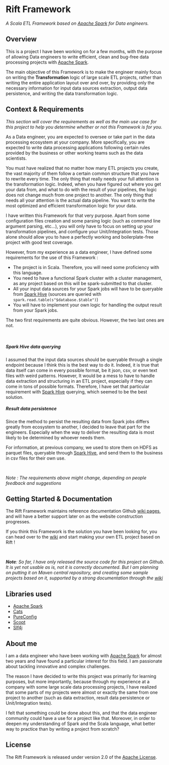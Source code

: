 # Rift Framework
_A Scala ETL Framework based on [Apache Spark](https://spark.apache.org/) for Data engineers._

## Overview
This is a project I have been working on for a few months, 
with the purpose of allowing Data engineers to write efficient, 
clean and bug-free data processing projects with [Apache Spark](https://spark.apache.org/).

The main objective of this Framework is to make the engineer mainly focus on writing the 
**Transformation** logic of large scale ETL projects, rather than writing the entire application layout over and over, 
by providing only the necessary information for input data sources extraction, output data persistence, and writing 
the data transformation logic.

## Context & Requirements
_This section will cover the requirements as well as the main use case for this project to help you determine
whether or not this Framework is for you._

As a Data engineer, you are expected to oversee or take part in the data processing ecosystem at your company. 
More specifically, you are expected to write data processing applications following certain rules provided by the business 
or other working teams such as the data scientists.

You must have realized that no matter how many ETL projects you create, the vast majority of them follow 
a certain common structure that you have to rewrite every time. The only thing that really needs your full attention
is the transformation logic. Indeed, when you have figured out where you get your data from, and what to do with
the result of your pipelines, the logic does not change much from one project to another. The only 
thing that needs all your attention is the actual data pipeline. You want to write the most optimized and efficient
transformation logic for your data.

I have written this Framework for that very purpose. Apart from some configuration files creation and some parsing logic
(such as command line argument parsing, etc...), you will only have to focus on setting up your
transformation pipelines, and configure your Unit/Integration tests. Those alone should allow you to have 
a perfectly working and boilerplate-free project with good test coverage.

However, from my experience as a data engineer, I have defined some requirements for the use of this Framework : 

- The project is in Scala. Therefore, you will need some proficiency with this language.
- You need to have a functional Spark cluster with a cluster management, as any project based on this will be spark-submitted to 
that cluster.
- All your input data sources for your Spark jobs will have to be queryable from [Spark Hive](https://spark.apache.org/docs/latest/sql-data-sources-hive-tables.html) (sources are queried with `spark.read.table(s"$database.$table")`)
- You will have to implement your own logic for handling the output result from your Spark jobs.

The two first requirements are quite obvious. However, the two last ones are not. 

&nbsp;

##### Spark Hive data querying
I assumed that the input data sources should be queryable through a single endpoint because I think this is the best
way to do it. Indeed, it is true that data itself can come in every possible format, be it json, csv, or even text files with weird patterns. 
However, It would be a mess to have to handle data extraction and structuring in an ETL project, 
especially if they can come in tons of possible formats.
Therefore, I have set that particular requirement with [Spark Hive](https://spark.apache.org/docs/latest/sql-data-sources-hive-tables.html) querying, which seemed to be the best solution.

##### Result data persistence
Since the method to persist the resulting data from Spark jobs differs greatly from ecosystem to another, 
I decided to leave that part for the engineers. 
Especially when the way to deliver the resulting data is most likely to be determined by whoever needs them.

For information, at previous company, we used to store them on HDFS 
as parquet files, queryable through [Spark Hive](https://spark.apache.org/docs/latest/sql-data-sources-hive-tables.html),
and send them to the business in csv files for their own use.

&nbsp;

_Note : The requirements above might change, depending on people feedback and suggestions_

## Getting Started & Documentation
The Rift Framework maintains reference documentation 
Github [wiki pages](https://github.com/vbounyasit/Rift-ETL/wiki), and will have a 
better support later on as the website construction progresses.

If you think this Framework is the solution you have been looking for, you can head over to
the [wiki](https://github.com/vbounyasit/Rift-ETL/wiki) and start making your own ETL project based on Rift !

&nbsp;

_**Note**: So far, I have only released the source code for this project on Github. It is yet not usable as is, not it is correctly documented. But I am planning on
putting it on Maven central repository, and creating some sample projects based on it, supported by a strong documentation through the 
[wiki](https://github.com/vbounyasit/Rift-ETL/wiki)_

## Libraries used
- [Apache Spark](https://spark.apache.org/)
- [Cats](https://github.com/typelevel/cats)
- [PureConfig](https://github.com/pureconfig/pureconfig)
- [Scopt](https://github.com/scopt/scopt)
- [Slf4j](https://www.slf4j.org/)

## About me
I am a data engineer who have been working with [Apache Spark](https://spark.apache.org/) for almost two years and have found a particular interest for this field. 
I am passionate about tackling innovative and complex challenges.

The reason I have decided to write this project was primarily for learning purposes, but more importantly, because through 
my experience at a company with some large scale data processing projects, I have realized that some parts of my projects were 
almost or exactly the same from one project to another (such as data extraction, result data persistence or Unit/Integration tests). 

I felt that something could be done about this, and that the data engineer community could have a use for a project like that. Moreover,
in order to deepen my understanding of Spark and the Scala language, what better way to practice than by writing a 
project from scratch?

## License
The Rift Framework is released under version 2.0 of the [Apache License](http://www.apache.org/licenses/LICENSE-2.0).
